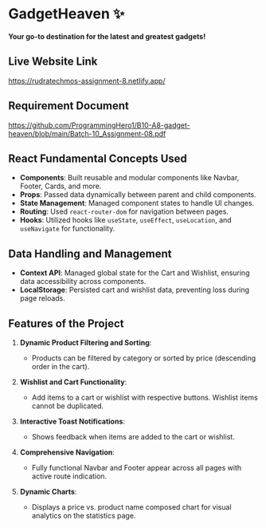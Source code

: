 # GadgetHeaven ✨

**Your go-to destination for the latest and greatest gadgets!**

## Live Website Link
https://rudratechmos-assignment-8.netlify.app/

## Requirement Document
https://github.com/ProgrammingHero1/B10-A8-gadget-heaven/blob/main/Batch-10_Assignment-08.pdf

## React Fundamental Concepts Used
- **Components**: Built reusable and modular components like Navbar, Footer, Cards, and more.
- **Props**: Passed data dynamically between parent and child components.
- **State Management**: Managed component states to handle UI changes.
- **Routing**: Used `react-router-dom` for navigation between pages.
- **Hooks**: Utilized hooks like `useState`, `useEffect`, `useLocation`, and `useNavigate` for functionality.

## Data Handling and Management
- **Context API**: Managed global state for the Cart and Wishlist, ensuring data accessibility across components.
- **LocalStorage**: Persisted cart and wishlist data, preventing loss during page reloads.

## Features of the Project
1. **Dynamic Product Filtering and Sorting**:
   - Products can be filtered by category or sorted by price (descending order in the cart).
   
2. **Wishlist and Cart Functionality**:
   - Add items to a cart or wishlist with respective buttons. Wishlist items cannot be duplicated.

3. **Interactive Toast Notifications**:
   - Shows feedback when items are added to the cart or wishlist.

4. **Comprehensive Navigation**:
   - Fully functional Navbar and Footer appear across all pages with active route indication.

5. **Dynamic Charts**:
   - Displays a price vs. product name composed chart for visual analytics on the statistics page.
